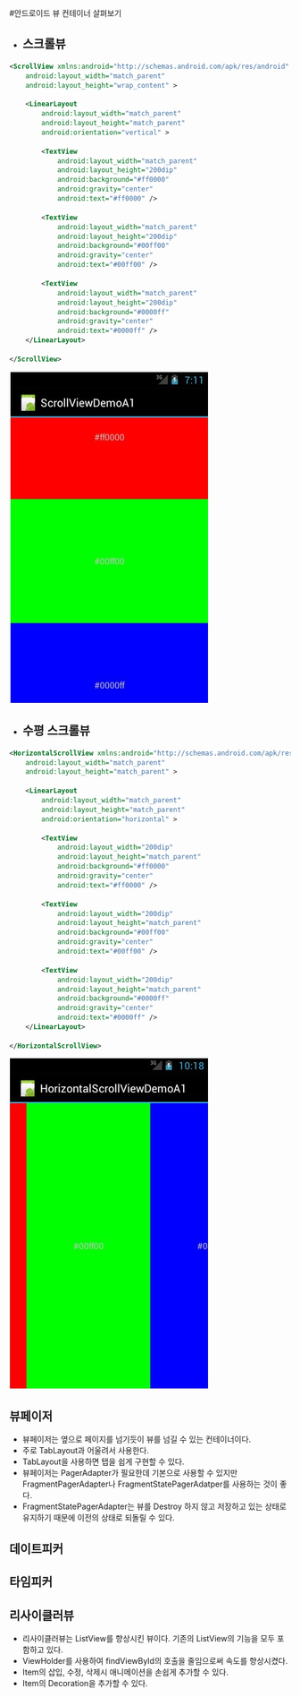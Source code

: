 #안드로이드 뷰 컨테이너 살펴보기
- ## 스크롤뷰 ##
```xml
<ScrollView xmlns:android="http://schemas.android.com/apk/res/android"
    android:layout_width="match_parent"
    android:layout_height="wrap_content" >

    <LinearLayout
        android:layout_width="match_parent"
        android:layout_height="match_parent"
        android:orientation="vertical" >

        <TextView
            android:layout_width="match_parent"
            android:layout_height="200dip"
            android:background="#ff0000"
            android:gravity="center"
            android:text="#ff0000" />

        <TextView
            android:layout_width="match_parent"
            android:layout_height="200dip"
            android:background="#00ff00"
            android:gravity="center"
            android:text="#00ff00" />

        <TextView
            android:layout_width="match_parent"
            android:layout_height="200dip"
            android:background="#0000ff"
            android:gravity="center"
            android:text="#0000ff" />
    </LinearLayout>

</ScrollView>
```
![ScrollView](ScrollView.JPG)
- ## 수평 스크롤뷰 ##
```xml
<HorizontalScrollView xmlns:android="http://schemas.android.com/apk/res/android"
    android:layout_width="match_parent"
    android:layout_height="match_parent" >

    <LinearLayout
        android:layout_width="match_parent"
        android:layout_height="match_parent"
        android:orientation="horizontal" >

        <TextView
            android:layout_width="200dip"
            android:layout_height="match_parent"
            android:background="#ff0000"
            android:gravity="center"
            android:text="#ff0000" />

        <TextView
            android:layout_width="200dip"
            android:layout_height="match_parent"
            android:background="#00ff00"
            android:gravity="center"
            android:text="#00ff00" />

        <TextView
            android:layout_width="200dip"
            android:layout_height="match_parent"
            android:background="#0000ff"
            android:gravity="center"
            android:text="#0000ff" />
    </LinearLayout>

</HorizontalScrollView>
```
![HorizontalScrollView](HorizontalScrollView.JPG)
## 뷰페이저
- 뷰페이저는 옆으로 페이지를 넘기듯이 뷰를 넘길 수 있는 컨테이너이다.
- 주로 TabLayout과 어울려서 사용한다.
- TabLayout을 사용하면 탭을 쉽게 구현할 수 있다.
- 뷰페이저는 PagerAdapter가 필요한데 기본으로 사용할 수 있지만 FragmentPagerAdapter나 FragmentStatePagerAdatper를 사용하는 것이 좋다.
- FragmentStatePagerAdapter는 뷰를 Destroy 하지 않고 저장하고 있는 상태로 유지하기 때문에 이전의 상태로 되돌릴 수 있다.

## 데이트피커
## 타임피커 

## 리사이클러뷰
- 리사이클러뷰는 ListView를 향상시킨 뷰이다. 기존의 ListView의 기능을 모두 포함하고 있다.
- ViewHolder를 사용하여 findViewById의 호출을 줄임으로써 속도를 향상시켰다.
- Item의 삽입, 수정, 삭제시 애니메이션을 손쉽게 추가할 수 있다.
- Item의 Decoration을 추가할 수 있다.
